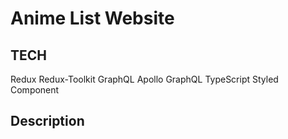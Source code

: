 # Anime List Website

## TECH
Redux
Redux-Toolkit
GraphQL
Apollo GraphQL
TypeScript
Styled Component

## Description